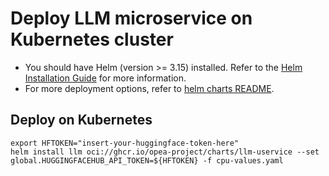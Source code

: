 # Deploy LLM microservice on Kubernetes cluster

- You should have Helm (version >= 3.15) installed. Refer to the [Helm Installation Guide](https://helm.sh/docs/intro/install/) for more information.
- For more deployment options, refer to [helm charts README](https://github.com/opea-project/GenAIInfra/tree/main/helm-charts#readme).

## Deploy on Kubernetes

```
export HFTOKEN="insert-your-huggingface-token-here"
helm install llm oci://ghcr.io/opea-project/charts/llm-uservice --set global.HUGGINGFACEHUB_API_TOKEN=${HFTOKEN} -f cpu-values.yaml
```
